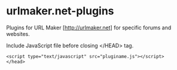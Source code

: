 urlmaker.net-plugins
====================

Plugins for URL Maker [http://urlmaker.net] for specific forums and websites.

Include JavaScript file before closing &lt;/HEAD&gt; tag.

```
<script type="text/javascript" src="pluginame.js"></script>
</head>
```
